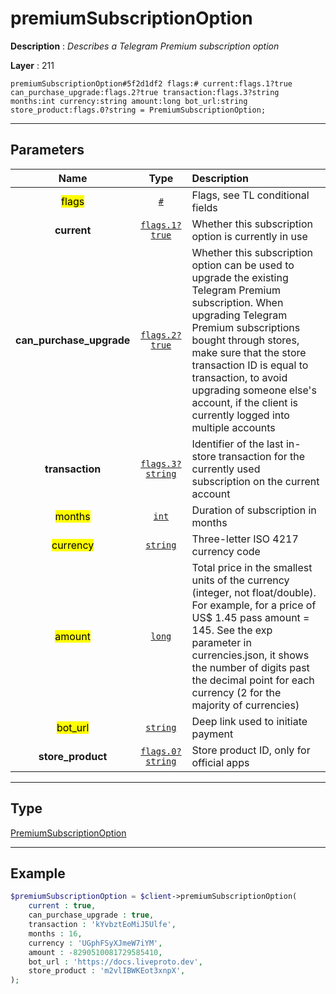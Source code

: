 # premiumSubscriptionOption

**Description** : *Describes a Telegram Premium subscription option*

**Layer** : 211

```tl
premiumSubscriptionOption#5f2d1df2 flags:# current:flags.1?true can_purchase_upgrade:flags.2?true transaction:flags.3?string months:int currency:string amount:long bot_url:string store_product:flags.0?string = PremiumSubscriptionOption;
```

---

## Parameters

| Name | Type | Description |
| :---: | :---: | :--- |
| <mark>flags</mark> | [`#`](type/#) | Flags, see TL conditional fields |
| **current** | [`flags.1?true`](type/true) | Whether this subscription option is currently in use |
| **can_purchase_upgrade** | [`flags.2?true`](type/true) | Whether this subscription option can be used to upgrade the existing Telegram Premium subscription. When upgrading Telegram Premium subscriptions bought through stores, make sure that the store transaction ID is equal to transaction, to avoid upgrading someone else's account, if the client is currently logged into multiple accounts |
| **transaction** | [`flags.3?string`](type/string) | Identifier of the last in-store transaction for the currently used subscription on the current account |
| <mark>months</mark> | [`int`](type/int) | Duration of subscription in months |
| <mark>currency</mark> | [`string`](type/string) | Three-letter ISO 4217 currency code |
| <mark>amount</mark> | [`long`](type/long) | Total price in the smallest units of the currency (integer, not float/double). For example, for a price of US$ 1.45 pass amount = 145. See the exp parameter in currencies.json, it shows the number of digits past the decimal point for each currency (2 for the majority of currencies) |
| <mark>bot_url</mark> | [`string`](type/string) | Deep link used to initiate payment |
| **store_product** | [`flags.0?string`](type/string) | Store product ID, only for official apps |

---

## Type

[PremiumSubscriptionOption](type/PremiumSubscriptionOption)

---

## Example

```php
$premiumSubscriptionOption = $client->premiumSubscriptionOption(
	current : true,
	can_purchase_upgrade : true,
	transaction : 'kYvbztEoMiJ5Ulfe',
	months : 16,
	currency : 'UGphFSyXJmeW7iYM',
	amount : -8290510081729585410,
	bot_url : 'https://docs.liveproto.dev',
	store_product : 'm2vlIBWKEot3xnpX',
);
```
